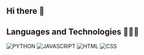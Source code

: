 ## Hi there 👋


## **Languages ​​and Technologies** 👨🏻‍💻
![PYTHON](https://img.shields.io/badge/Python-038cfc?style=for-the-badge&logo=Python&logoColor=white) ![JAVASCRIPT](https://img.shields.io/badge/JavaScript-f7ef00?style=for-the-badge&logo=JavaScript&logoColor=black) ![HTML](https://img.shields.io/badge/HTML-f05000?style=for-the-badge&logo=HTML5&logoColor=white) ![CSS](https://img.shields.io/badge/CSS-0378ff?logo=css3&logoColor=white&style=for-the-badge)

<!--
**gabriel-rodrigues02/gabriel-rodrigues02** is a ✨ _special_ ✨ repository because its `README.md` (this file) appears on your GitHub profile.

Here are some ideas to get you started:

- 🔭 I’m currently working on ...
- 🌱 I’m currently learning ...
- 👯 I’m looking to collaborate on ...
- 🤔 I’m looking for help with ...
- 💬 Ask me about ...
- 📫 How to reach me: ...
- 😄 Pronouns: ...
- ⚡ Fun fact: ...
-->
